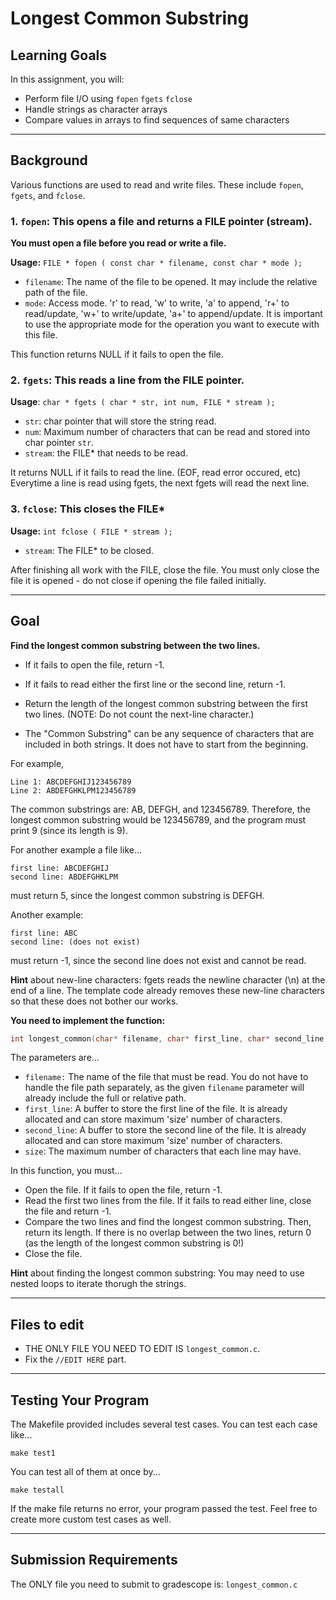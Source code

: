 # Longest Common Substring

## Learning Goals

In this assignment, you will:

- Perform file I/O using `fopen` `fgets` `fclose`
- Handle strings as character arrays
- Compare values in arrays to find sequences of same characters
---
## Background
Various functions are used to read and write files. These include `fopen`, `fgets`, and `fclose`.

### 1. `fopen`: This opens a file and returns a FILE pointer (stream). 
**You must open a file before you read or write a file.**

**Usage:** `FILE * fopen ( const char * filename, const char * mode );`
- `filename`: The name of the file to be opened. It may include the relative path of the file.
- `mode`: Access mode. 'r' to read, 'w' to write, 'a' to append, 'r+' to read/update, 'w+' to write/update, 'a+' to append/update. It is important to use the appropriate mode for the operation you want to execute with this file.

This function returns NULL if it fails to open the file.

### 2. `fgets`: This reads a line from the FILE pointer.

**Usage**: `char * fgets ( char * str, int num, FILE * stream );`
- `str`: char pointer that will store the string read.
- `num`: Maximum number of characters that can be read and stored into char pointer `str`.
- `stream`: the FILE* that needs to be read.

It returns NULL if it fails to read the line. (EOF, read error occured, etc)
Everytime a line is read using fgets, the next fgets will read the next line.

### 3. `fclose`: This closes the FILE*
**Usage:** `int fclose ( FILE * stream );`
- `stream`: The FILE* to be closed.

After finishing all work with the FILE, close the file.
You must only close the file it is opened - do not close if opening the file failed initially.

---
## Goal
**Find the longest common substring between the two lines.**

- If it fails to open the file, return -1.
- If it fails to read either the first line or the second line, return -1.
- Return the length of the longest common substring between the first two lines. (NOTE: Do not count the next-line character.)

- The "Common Substring" can be any sequence of characters that are included in both strings. It does not have to start from the beginning. 

For example, 
```plaintext
Line 1: ABCDEFGHIJ123456789
Line 2: ABDEFGHKLPM123456789
```

The common substrings are: AB, DEFGH, and 123456789. Therefore, the longest common substring would be 123456789, and the program must print 9 (since its length is 9).

For another example a file like...
```plaintext
first line: ABCDEFGHIJ
second line: ABDEFGHKLPM
```
must return 5, since the longest common substring is DEFGH.

Another example:
```plaintext
first line: ABC
second line: (does not exist)
```
must return -1, since the second line does not exist and cannot be read.


**Hint** about new-line characters: fgets reads the newline character (\n) at the end of a line. The template code already removes these new-line characters so that these does not bother our works.

**You need to implement the function:**

```c
int longest_common(char* filename, char* first_line, char* second_line, int size)
```

The parameters are...
- `filename:` The name of the file that must be read. You do not have to handle the file path separately, as the given `filename` parameter will already include the full or relative path.
- `first_line`: A buffer to store the first line of the file. It is already allocated and can store maximum 'size' number of characters.
- `second_line`: A buffer to store the second line of the file. It is already allocated and can store maximum 'size' number of characters.
- `size`: The maximum number of characters that each line may have. 

In this function, you must...

- Open the file. If it fails to open the file, return -1.
- Read the first two lines from the file. If it fails to read either line, close the file and return -1.
- Compare the two lines and find the longest common substring. Then, return its length. If there is no overlap between the two lines, return 0 (as the length of the longest common substring is 0!)
- Close the file.

**Hint** about finding the longest common substring: You may need to use nested loops to iterate thorugh the strings.

---

## **Files to edit**

- THE ONLY FILE YOU NEED TO EDIT IS `longest_common.c`.
- Fix the `//EDIT HERE` part.

---

## **Testing Your Program**

The Makefile provided includes several test cases. You can test each case like...

  ```plaintext
  make test1
  ```
You can test all of them at once by...
  ```plaintext
  make testall
  ```
If the make file returns no error, your program passed the test.
Feel free to create more custom test cases as well.

---

## **Submission Requirements**

The ONLY file you need to submit to gradescope is:
`longest_common.c`